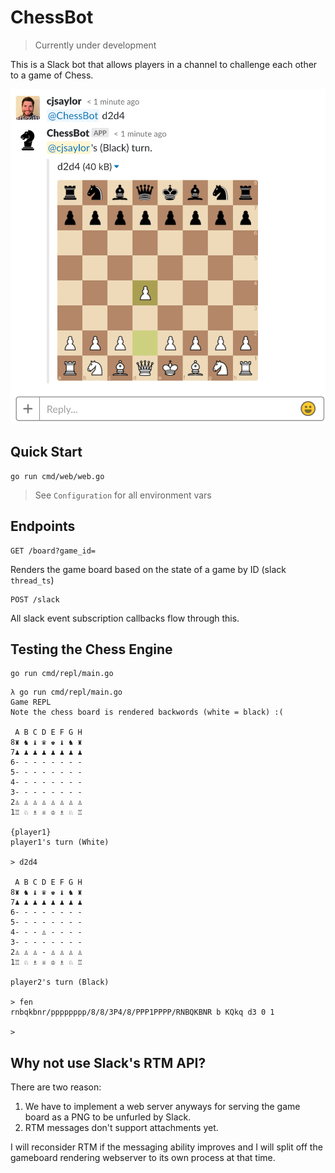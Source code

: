 # ChessBot

> Currently under development

This is a Slack bot that allows players in a channel to challenge each other to a game of Chess.

![](./doc/screenshot.png)

## Quick Start

```
go run cmd/web/web.go
```

> See `Configuration` for all environment vars

## Endpoints

```
GET /board?game_id=
```

Renders the game board based on the state of a game by ID (slack `thread_ts`)

```
POST /slack
```

All slack event subscription callbacks flow through this.

## Testing the Chess Engine

```
go run cmd/repl/main.go
```

```
λ go run cmd/repl/main.go
Game REPL
Note the chess board is rendered backwords (white = black) :(

 A B C D E F G H
8♜ ♞ ♝ ♛ ♚ ♝ ♞ ♜
7♟ ♟ ♟ ♟ ♟ ♟ ♟ ♟
6- - - - - - - -
5- - - - - - - -
4- - - - - - - -
3- - - - - - - -
2♙ ♙ ♙ ♙ ♙ ♙ ♙ ♙
1♖ ♘ ♗ ♕ ♔ ♗ ♘ ♖

{player1}
player1's turn (White)

> d2d4

 A B C D E F G H
8♜ ♞ ♝ ♛ ♚ ♝ ♞ ♜
7♟ ♟ ♟ ♟ ♟ ♟ ♟ ♟
6- - - - - - - -
5- - - - - - - -
4- - - ♙ - - - -
3- - - - - - - -
2♙ ♙ ♙ - ♙ ♙ ♙ ♙
1♖ ♘ ♗ ♕ ♔ ♗ ♘ ♖

player2's turn (Black)

> fen
rnbqkbnr/pppppppp/8/8/3P4/8/PPP1PPPP/RNBQKBNR b KQkq d3 0 1

>
```

## Why not use Slack's RTM API?

There are two reason:

1. We have to implement a web server anyways for serving the game board as a PNG to be unfurled by Slack.
2. RTM messages don't support attachments yet.

I will reconsider RTM if the messaging ability improves and I will split off the gameboard rendering webserver
to its own process at that time.